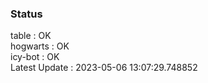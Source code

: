 ### Status


table : OK  
hogwarts : OK  
icy-bot : OK  
Latest Update : 2023-05-06 13:07:29.748852

